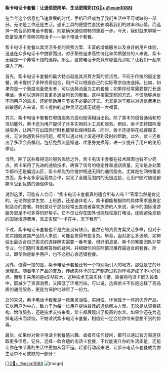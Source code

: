 **紫卡电话卡套餐：让通信更简单，生活更精彩[[TG💪+ @esim1088](https://t.me/s/esim1088)]**

在当今这个信息化飞速发展的时代，手机已经成为了我们生活中不可或缺的一部分。无论是工作还是生活，通讯工具的便捷性直接影响着我们的效率和心情。而选择一款合适的电话卡套餐，则是确保通信顺畅的重要一步。今天，我们就来聊聊一款备受用户青睐的电话卡——紫卡电话卡套餐。

紫卡电话卡套餐以其灵活多变的资费方案、丰富的增值服务以及良好的用户体验，迅速在众多电话卡中脱颖而出。对于那些追求高性价比和优质服务的人来说，紫卡无疑是一个非常不错的选择。那么，这款电话卡究竟有哪些亮点呢？让我们一起来深入了解。

首先，紫卡电话卡套餐的最大特点就是其资费方案的灵活性。不同于传统的固定套餐，紫卡提供了多种资费组合，用户可以根据自己的实际需求自由选择。比如，如果你是一个重度流量使用者，可以选择流量为主的套餐；如果你经常需要拨打长途电话，也可以选择包含更多通话时长的套餐。这种按需定制的方式，不仅能够满足不同用户的需求，还能帮助用户节省不必要的开支。尤其是对于那些对通信费用比较敏感的人来说，紫卡提供的这种灵活选择无疑是一大福音。

其次，紫卡电话卡套餐在增值服务方面也做得相当出色。除了基本的语音通话和短信功能外，紫卡还为用户提供了许多实用的小工具和服务。例如，紫卡支持国际漫游服务，让用户在出国旅行时也能轻松保持联系；同时，紫卡还提供在线客服支持，无论你遇到任何问题，都可以通过线上渠道得到及时的帮助。此外，紫卡还推出了多项会员福利，包括免费流量赠送、优惠券兑换等，进一步提升了用户的使用体验。

当然，除了这些看得见的服务优势之外，紫卡电话卡套餐在技术层面也有不少亮点。紫卡采用了先进的通信技术，确保了信号的稳定性和通话质量。无论是身处繁华都市还是偏远山区，紫卡都能为你提供畅通无阻的通信服务。尤其是在网络覆盖方面，紫卡与多家运营商合作，实现了全国范围内的无缝连接，让用户随时随地都能享受到优质的通信体验。

说到这里，可能有人会问：“紫卡电话卡套餐真的适合所有人吗？”答案当然是肯定的。无论你是学生党、上班族，还是退休老人，紫卡都能根据你的具体需求量身定制适合的套餐。特别是对于那些经常出差或者喜欢旅游的人来说，紫卡的国际漫游服务更是不可多得的好帮手。它不仅让你在国外也能轻松拨打电话，还能避免高额的国际漫游费用，真正实现“一卡在手，天下我有”。

不过，紫卡电话卡套餐也不是完全没有缺点。虽然它的资费方案灵活多样，但对于初次接触这类产品的人来说，可能会觉得有些复杂。毕竟，面对那么多选项，如何做出最适合自己需求的选择确实需要一番考量。但好消息是，紫卡的客服团队非常专业，他们随时准备解答你的疑问，并根据你的实际情况推荐最适合的套餐。所以，即使你是新手用户，也不必担心会选错套餐。

另外，值得一提的是，紫卡电话卡套餐还有一个特别吸引人的地方，那就是它的环保理念。随着电子产品的普及，传统实体卡的生产制造过程对环境造成了不小的负担。而紫卡采用的是eSIM技术，这种技术无需实体卡槽，直接将电话卡嵌入设备中，既减少了资源浪费，又降低了环境污染。可以说，选择紫卡不仅是选择了高品质的通信服务，更是为保护地球尽了一份力。

总的来说，紫卡电话卡套餐是一款集灵活性、实用性、环保性于一体的优秀产品。它以用户为中心，致力于为每一位用户提供最佳的通信解决方案。无论是从资费结构、增值服务，还是技术支持来看，紫卡都展现出了极高的水准。如果你还在为选择电话卡而烦恼，不妨试试紫卡电话卡套餐，相信它一定会给你带来意想不到的惊喜。

最后，如果你对紫卡电话卡套餐感兴趣，或者有任何疑问，都可以通过官方渠道获取更多信息。记住，选择一款合适的电话卡套餐，不仅能提升你的生活质量，还能让你在快节奏的生活中更加从容不迫。赶紧行动起来吧，让紫卡电话卡套餐成为你生活中不可或缺的一部分！

[[TG💪+ @esim1088](https://t.me/s/esim1088) ![Image](https://i.postimg.cc/4NQfJmqS/Snipaste-2025-05-13-00-14-12.png)]
